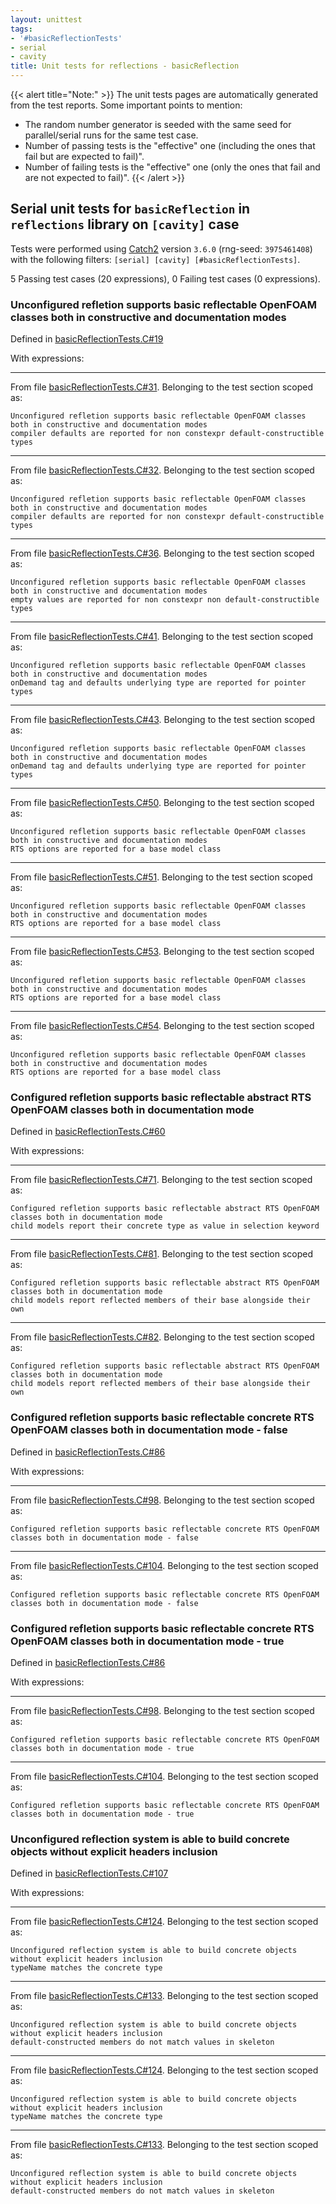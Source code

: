 ```yaml
---
layout: unittest
tags:
- '#basicReflectionTests'
- serial
- cavity
title: Unit tests for reflections - basicReflection
---
```


{{< alert title="Note:" >}}
The unit tests pages are automatically generated from the test reports. Some important points to mention:
- The random number generator is seeded with the same seed for parallel/serial runs for the same test case.
- Number of passing tests is the "effective" one (including the ones that fail but are expected to fail)".
- Number of failing tests is the "effective" one (only the ones that fail and are not expected to fail)".
{{< /alert >}}

## Serial unit tests for `basicReflection` in `reflections` library on `[cavity]` case

Tests were performed using [Catch2](https://github.com/catchorg/Catch2) version `3.6.0` (rng-seed: `3975461408`) with the following filters: `[serial] [cavity] [#basicReflectionTests]`.

<i class="fa-sharp fa-solid fa-check -text-primary"></i> <span class="-text-primary">5 Passing</span> test cases  (<span class="-text-primary">20</span> expressions), <i class="fa-sharp fa-solid fa-circle-exclamation -text-warning"></i> <span class="-text-warning">0 Failing</span> test cases  (<span class="-text-warning">0</span> expressions).

### Unconfigured refletion supports basic reflectable OpenFOAM classes both in constructive and documentation modes

Defined in [basicReflectionTests.C#19](https://github.com/FoamScience/openfoam-reflections/blob/wrap/tests/reflections/basicReflectionTests.C#L19)

With expressions:


---

<i class='fa-sharp fa-solid fa-check -text-primary'></i> From file [basicReflectionTests.C#31](https://github.com/FoamScience/openfoam-reflections/blob/wrap/tests/reflections/basicReflectionTests.C#L31).
Belonging to the test section scoped as:

```
Unconfigured refletion supports basic reflectable OpenFOAM classes both in constructive and documentation modes
compiler defaults are reported for non constexpr default-constructible types
```


---

<i class='fa-sharp fa-solid fa-check -text-primary'></i> From file [basicReflectionTests.C#32](https://github.com/FoamScience/openfoam-reflections/blob/wrap/tests/reflections/basicReflectionTests.C#L32).
Belonging to the test section scoped as:

```
Unconfigured refletion supports basic reflectable OpenFOAM classes both in constructive and documentation modes
compiler defaults are reported for non constexpr default-constructible types
```


---

<i class='fa-sharp fa-solid fa-check -text-primary'></i> From file [basicReflectionTests.C#36](https://github.com/FoamScience/openfoam-reflections/blob/wrap/tests/reflections/basicReflectionTests.C#L36).
Belonging to the test section scoped as:

```
Unconfigured refletion supports basic reflectable OpenFOAM classes both in constructive and documentation modes
empty values are reported for non constexpr non default-constructible types
```


---

<i class='fa-sharp fa-solid fa-check -text-primary'></i> From file [basicReflectionTests.C#41](https://github.com/FoamScience/openfoam-reflections/blob/wrap/tests/reflections/basicReflectionTests.C#L41).
Belonging to the test section scoped as:

```
Unconfigured refletion supports basic reflectable OpenFOAM classes both in constructive and documentation modes
onDemand tag and defaults underlying type are reported for pointer types
```


---

<i class='fa-sharp fa-solid fa-check -text-primary'></i> From file [basicReflectionTests.C#43](https://github.com/FoamScience/openfoam-reflections/blob/wrap/tests/reflections/basicReflectionTests.C#L43).
Belonging to the test section scoped as:

```
Unconfigured refletion supports basic reflectable OpenFOAM classes both in constructive and documentation modes
onDemand tag and defaults underlying type are reported for pointer types
```


---

<i class='fa-sharp fa-solid fa-check -text-primary'></i> From file [basicReflectionTests.C#50](https://github.com/FoamScience/openfoam-reflections/blob/wrap/tests/reflections/basicReflectionTests.C#L50).
Belonging to the test section scoped as:

```
Unconfigured refletion supports basic reflectable OpenFOAM classes both in constructive and documentation modes
RTS options are reported for a base model class
```


---

<i class='fa-sharp fa-solid fa-check -text-primary'></i> From file [basicReflectionTests.C#51](https://github.com/FoamScience/openfoam-reflections/blob/wrap/tests/reflections/basicReflectionTests.C#L51).
Belonging to the test section scoped as:

```
Unconfigured refletion supports basic reflectable OpenFOAM classes both in constructive and documentation modes
RTS options are reported for a base model class
```


---

<i class='fa-sharp fa-solid fa-check -text-primary'></i> From file [basicReflectionTests.C#53](https://github.com/FoamScience/openfoam-reflections/blob/wrap/tests/reflections/basicReflectionTests.C#L53).
Belonging to the test section scoped as:

```
Unconfigured refletion supports basic reflectable OpenFOAM classes both in constructive and documentation modes
RTS options are reported for a base model class
```


---

<i class='fa-sharp fa-solid fa-check -text-primary'></i> From file [basicReflectionTests.C#54](https://github.com/FoamScience/openfoam-reflections/blob/wrap/tests/reflections/basicReflectionTests.C#L54).
Belonging to the test section scoped as:

```
Unconfigured refletion supports basic reflectable OpenFOAM classes both in constructive and documentation modes
RTS options are reported for a base model class
```

### Configured refletion supports basic reflectable abstract RTS OpenFOAM classes both in documentation mode

Defined in [basicReflectionTests.C#60](https://github.com/FoamScience/openfoam-reflections/blob/wrap/tests/reflections/basicReflectionTests.C#L60)

With expressions:


---

<i class='fa-sharp fa-solid fa-check -text-primary'></i> From file [basicReflectionTests.C#71](https://github.com/FoamScience/openfoam-reflections/blob/wrap/tests/reflections/basicReflectionTests.C#L71).
Belonging to the test section scoped as:

```
Configured refletion supports basic reflectable abstract RTS OpenFOAM classes both in documentation mode
child models report their concrete type as value in selection keyword
```


---

<i class='fa-sharp fa-solid fa-check -text-primary'></i> From file [basicReflectionTests.C#81](https://github.com/FoamScience/openfoam-reflections/blob/wrap/tests/reflections/basicReflectionTests.C#L81).
Belonging to the test section scoped as:

```
Configured refletion supports basic reflectable abstract RTS OpenFOAM classes both in documentation mode
child models report reflected members of their base alongside their own
```


---

<i class='fa-sharp fa-solid fa-check -text-primary'></i> From file [basicReflectionTests.C#82](https://github.com/FoamScience/openfoam-reflections/blob/wrap/tests/reflections/basicReflectionTests.C#L82).
Belonging to the test section scoped as:

```
Configured refletion supports basic reflectable abstract RTS OpenFOAM classes both in documentation mode
child models report reflected members of their base alongside their own
```

### Configured refletion supports basic reflectable concrete RTS OpenFOAM classes both in documentation mode - false

Defined in [basicReflectionTests.C#86](https://github.com/FoamScience/openfoam-reflections/blob/wrap/tests/reflections/basicReflectionTests.C#L86)

With expressions:


---

<i class='fa-sharp fa-solid fa-check -text-primary'></i> From file [basicReflectionTests.C#98](https://github.com/FoamScience/openfoam-reflections/blob/wrap/tests/reflections/basicReflectionTests.C#L98).
Belonging to the test section scoped as:

```
Configured refletion supports basic reflectable concrete RTS OpenFOAM classes both in documentation mode - false
```


---

<i class='fa-sharp fa-solid fa-check -text-primary'></i> From file [basicReflectionTests.C#104](https://github.com/FoamScience/openfoam-reflections/blob/wrap/tests/reflections/basicReflectionTests.C#L104).
Belonging to the test section scoped as:

```
Configured refletion supports basic reflectable concrete RTS OpenFOAM classes both in documentation mode - false
```

### Configured refletion supports basic reflectable concrete RTS OpenFOAM classes both in documentation mode - true

Defined in [basicReflectionTests.C#86](https://github.com/FoamScience/openfoam-reflections/blob/wrap/tests/reflections/basicReflectionTests.C#L86)

With expressions:


---

<i class='fa-sharp fa-solid fa-check -text-primary'></i> From file [basicReflectionTests.C#98](https://github.com/FoamScience/openfoam-reflections/blob/wrap/tests/reflections/basicReflectionTests.C#L98).
Belonging to the test section scoped as:

```
Configured refletion supports basic reflectable concrete RTS OpenFOAM classes both in documentation mode - true
```


---

<i class='fa-sharp fa-solid fa-check -text-primary'></i> From file [basicReflectionTests.C#104](https://github.com/FoamScience/openfoam-reflections/blob/wrap/tests/reflections/basicReflectionTests.C#L104).
Belonging to the test section scoped as:

```
Configured refletion supports basic reflectable concrete RTS OpenFOAM classes both in documentation mode - true
```

### Unconfigured reflection system is able to build concrete objects without explicit headers inclusion

Defined in [basicReflectionTests.C#107](https://github.com/FoamScience/openfoam-reflections/blob/wrap/tests/reflections/basicReflectionTests.C#L107)

With expressions:


---

<i class='fa-sharp fa-solid fa-check -text-primary'></i> From file [basicReflectionTests.C#124](https://github.com/FoamScience/openfoam-reflections/blob/wrap/tests/reflections/basicReflectionTests.C#L124).
Belonging to the test section scoped as:

```
Unconfigured reflection system is able to build concrete objects without explicit headers inclusion
typeName matches the concrete type
```


---

<i class='fa-sharp fa-solid fa-check -text-primary'></i> From file [basicReflectionTests.C#133](https://github.com/FoamScience/openfoam-reflections/blob/wrap/tests/reflections/basicReflectionTests.C#L133).
Belonging to the test section scoped as:

```
Unconfigured reflection system is able to build concrete objects without explicit headers inclusion
default-constructed members do not match values in skeleton
```


---

<i class='fa-sharp fa-solid fa-check -text-primary'></i> From file [basicReflectionTests.C#124](https://github.com/FoamScience/openfoam-reflections/blob/wrap/tests/reflections/basicReflectionTests.C#L124).
Belonging to the test section scoped as:

```
Unconfigured reflection system is able to build concrete objects without explicit headers inclusion
typeName matches the concrete type
```


---

<i class='fa-sharp fa-solid fa-check -text-primary'></i> From file [basicReflectionTests.C#133](https://github.com/FoamScience/openfoam-reflections/blob/wrap/tests/reflections/basicReflectionTests.C#L133).
Belonging to the test section scoped as:

```
Unconfigured reflection system is able to build concrete objects without explicit headers inclusion
default-constructed members do not match values in skeleton
```